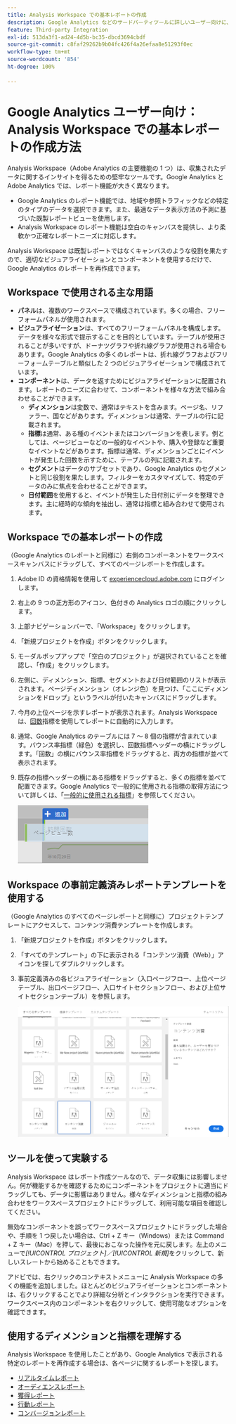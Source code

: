 ```yaml
---
title: Analysis Workspace での基本レポートの作成
description: Google Analytics などのサードパーティツールに詳しいユーザー向けに、Analysis Workspace で基本レポートを作成する方法について説明します。
feature: Third-party Integration
exl-id: 513da3f1-ad24-4d5b-bc35-dbcd3694cbdf
source-git-commit: c8faf29262b9b04fc426f4a26efaa8e51293f0ec
workflow-type: tm+mt
source-wordcount: '854'
ht-degree: 100%

---
```


# Google Analytics ユーザー向け：Analysis Workspace での基本レポートの作成方法

Analysis Workspace（Adobe Analytics の主要機能の 1 つ）は、収集されたデータに関するインサイトを得るための堅牢なツールです。Google Analytics と Adobe Analytics では、レポート機能が大きく異なります。

* Google Analytics のレポート機能では、地域や参照トラフィックなどの特定のタイプのデータを選択できます。また、最適なデータ表示方法の予測に基づいた既製レポートビューを使用します。
* Analysis Workspace のレポート機能は空白のキャンバスを提供し、より柔軟かつ正確なレポートニーズに対応します。

Analysis Workspace は既製レポートではなくキャンバスのような役割を果たすので、適切なビジュアライゼーションとコンポーネントを使用するだけで、Google Analytics のレポートを再作成できます。

## Workspace で使用される主な用語

* **パネル**&#x200B;は、複数のワークスペースで構成されています。多くの場合、フリーフォームパネルが使用されます。
* **ビジュアライゼーション**&#x200B;は、すべてのフリーフォームパネルを構成します。データを様々な形式で提示することを目的としています。テーブルが使用されることが多いですが、ドーナツグラフや折れ線グラフが使用される場合もあります。Google Analytics の多くのレポートは、折れ線グラフおよびフリーフォームテーブルと類似した 2 つのビジュアライゼーションで構成されています。
* **コンポーネント**&#x200B;は、データを返すためにビジュアライゼーションに配置されます。レポートのニーズに合わせて、コンポーネントを様々な方法で組み合わせることができます。
   * **ディメンション**&#x200B;は変数で、通常はテキストを含みます。ページ名、リファラー、国などがあります。ディメンションは通常、テーブルの行に記載されます。
   * **指標**&#x200B;は通常、ある種のイベントまたはコンバージョンを表します。例としては、ページビューなどの一般的なイベントや、購入や登録など重要なイベントなどがあります。指標は通常、ディメンションごとにイベントが発生した回数を示すために、テーブルの列に記載されます。
   * **セグメント**&#x200B;はデータのサブセットであり、Google Analytics のセグメントと同じ役割を果たします。フィルターをカスタマイズして、特定のデータのみに焦点を合わせることができます。
   * **日付範囲**&#x200B;を使用すると、イベントが発生した日付別にデータを整理できます。主に経時的な傾向を抽出し、通常は指標と組み合わせて使用されます。

## Workspace での基本レポートの作成

（Google Analytics のレポートと同様に）右側のコンポーネントをワークスペースキャンバスにドラッグして、すべてのページレポートを作成します。

1. Adobe ID の資格情報を使用して [experiencecloud.adobe.com](https://experiencecloud.adobe.com) にログインします。
1. 右上の 9 つの正方形のアイコン、色付きの Analytics ロゴの順にクリックします。
1. 上部ナビゲーションバーで、「Workspace」をクリックします。
1. 「新規プロジェクトを作成」ボタンをクリックします。
1. モーダルポップアップで「空白のプロジェクト」が選択されていることを確認し、「作成」をクリックします。
1. 左側に、ディメンション、指標、セグメントおよび日付範囲のリストが表示されます。ページディメンション（オレンジ色）を見つけ、「ここにディメンションをドロップ」というラベルが付いたキャンバスにドラッグします。
1. 今月の上位ページを示すレポートが表示されます。Analysis Workspace は、[回数](/help/components/metrics/occurrences.md)指標を使用してレポートに自動的に入力します。
1. 通常、Google Analytics のテーブルには 7 ～ 8 個の指標が含まれています。バウンス率指標（緑色）を選択し、回数指標ヘッダーの横にドラッグします。「回数」の横にバウンス率指標をドラッグすると、両方の指標が並べて表示されます。
1. 既存の指標ヘッダーの横にある指標をドラッグすると、多くの指標を並べて配置できます。Google Analytics で一般的に使用される指標の取得方法について詳しくは、「[一般的に使用される指標](common-metrics.md)」を参照してください。

   ![新しい指標](/help/technotes/ga-to-aa/assets/new_metric.png)

## Workspace の事前定義済みレポートテンプレートを使用する

（Google Analytics のすべてのページレポートと同様に）プロジェクトテンプレートにアクセスして、コンテンツ消費テンプレートを作成します。

1. 「新規プロジェクトを作成」ボタンをクリックします。
1. 「すべてのテンプレート」の下に表示される「コンテンツ消費（Web）」アイコンを探してダブルクリックします。
1. 事前定義済みの各ビジュアライゼーション（入口ページフロー、上位ページテーブル、出口ページフロー、入口サイトセクションフロー、および上位サイトセクションテーブル）を参照します。

   ![テンプレートの選択](/help/technotes/ga-to-aa/assets/content_consumption_template.png)

## ツールを使って実験する

Analysis Workspace はレポート作成ツールなので、データ収集には影響しません。何が機能するかを確認するためにコンポーネントをプロジェクトに適当にドラッグしても、データに影響はありません。様々なディメンションと指標の組み合わせをワークスペースプロジェクトにドラッグして、利用可能な項目を確認してください。

無効なコンポーネントを誤ってワークスペースプロジェクトにドラッグした場合や、手順を 1 つ戻したい場合は、Ctrl + Z キー（Windows）または Command + Z キー（Mac）を押して、最後におこなった操作を元に戻します。左上のメニューで&#x200B;*[!UICONTROL プロジェクト]／[!UICONTROL 新規]*&#x200B;をクリックして、新しいスレートから始めることもできます。

アドビでは、右クリックのコンテキストメニューに Analysis Workspace の多くの機能を追加しました。ほとんどのビジュアライゼーションとコンポーネントは、右クリックすることでより詳細な分析とインタラクションを実行できます。ワークスペース内のコンポーネントを右クリックして、使用可能なオプションを確認できます。

## 使用するディメンションと指標を理解する

Analysis Workspace を使用したことがあり、Google Analytics で表示される特定のレポートを再作成する場合は、各ページに関するレポートを探します。

* [リアルタイムレポート](realtime-reports.md)
* [オーディエンスレポート](audience-reports.md)
* [獲得レポート](acquisition-reports.md)
* [行動レポート](behavior-reports.md)
* [コンバージョンレポート](conversions-reports.md)
